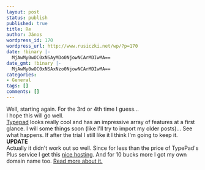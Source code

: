 ```yaml
---
layout: post
status: publish
published: true
title: Re
author: János
wordpress_id: 170
wordpress_url: http://www.rusiczki.net/wp/?p=170
date: !binary |-
  MjAwMy0wOC0xNSAyMDo0NjowNCArMDIwMA==
date_gmt: !binary |-
  MjAwMy0wOC0xNSAxNzo0NjowNCArMDIwMA==
categories:
- General
tags: []
comments: []
---
```

<p>Well, starting again. For the 3rd or 4th time I guess...<br />
I hope this will go well.<br />
<a href="http://www.typepad.com">Typepad</a> looks really cool and has an impressive array of features at a first glance. I will some things soon (like I'll try to import my older posts)... See what happens. If after the trial I still like it I think I'm going to keep it.<br />
<b>UPDATE</b><br />
Actually it didn't work out so well. Since for less than the price of TypePad's Plus service I get this <a href="http://www.totalchoicehosting.com" title="Total Choice Hosting">nice hosting</a>. And for 10 bucks more I got my own domain name too. <a href="http://www.rusiczki.net/blog/archives/2003/09/21/restarting_again">Read more about it.</a></p>
